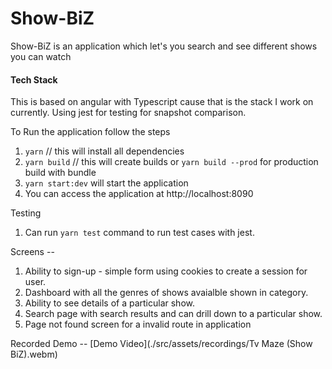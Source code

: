 # Show-BiZ
Show-BiZ is an application which let's you search and see different shows you can watch


#### Tech Stack
This is based on angular with Typescript cause that is the stack I work on currently.
Using jest for testing for snapshot comparison.


To Run the application follow the steps

1. ``` yarn ``` // this will install all dependencies
2. ``` yarn build ``` // this will create builds or ``` yarn build --prod ``` for production build with bundle
3. ``` yarn start:dev ``` will start the application
4. You can access the application at http://localhost:8090

Testing 
1. Can run ``` yarn test ``` command to run test cases with jest.

Screens -- 
1. Ability to sign-up - simple form using cookies to create a session for user.
2. Dashboard with all the genres of shows avaialble shown in category.
3. Ability to see details of a particular show.
4. Search page with search results and can drill down to a particular show.
5. Page not found screen for a invalid route in application

Recorded Demo --
[Demo Video](./src/assets/recordings/Tv Maze (Show BiZ).webm)
